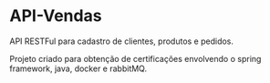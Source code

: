 # API-Vendas
API RESTFul para cadastro de clientes, produtos e pedidos.

Projeto criado para obtenção de certificações envolvendo o spring framework, java, docker e rabbitMQ.
